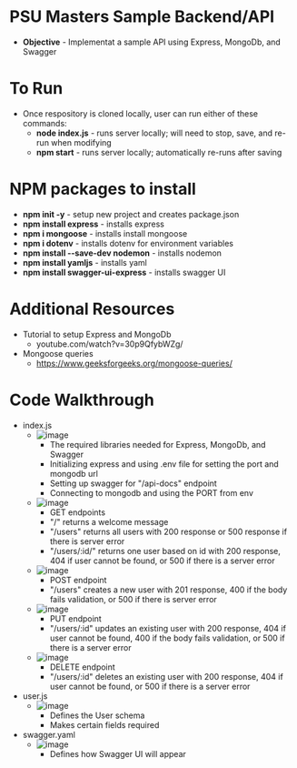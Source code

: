 # PSU Masters Sample Backend/API

- **Objective** - Implementat a sample API using Express, MongoDb, and Swagger

# To Run

- Once respository is cloned locally, user can run either of these commands:
  - **node index.js** - runs server locally; will need to stop, save, and re-run when modifying
  - **npm start** - runs server locally; automatically re-runs after saving

# NPM packages to install

- **npm init -y** - setup new project and creates package.json
- **npm install express** - installs express
- **npm i mongoose** - installs install mongoose
- **npm i dotenv** - installs dotenv for environment variables
- **npm install --save-dev nodemon** - installs nodemon
- **npm install yamljs** - installs yaml
- **npm install swagger-ui-express** - installs swagger UI

# Additional Resources

- Tutorial to setup Express and MongoDb
  - youtube.com/watch?v=30p9QfybWZg/
- Mongoose queries
  - https://www.geeksforgeeks.org/mongoose-queries/

# Code Walkthrough

- index.js
  - ![image](https://github.com/user-attachments/assets/3d9e227f-cb58-4dd8-96dc-fbf9c5f54f13)
    - The required libraries needed for Express, MongoDb, and Swagger
    - Initializing express and using .env file for setting the port and mongodb url
    - Setting up swagger for "/api-docs" endpoint
    - Connecting to mongodb and using the PORT from env
  - ![image](https://github.com/user-attachments/assets/5b212a68-06bb-492a-926a-2e664f748f1a)
    - GET endpoints
    - "/" returns a welcome message
    - "/users" returns all users with 200 response or 500 response if there is server error
    - "/users/:id/" returns one user based on id with 200 response, 404 if user cannot be found, or 500 if there is a server error
  - ![image](https://github.com/user-attachments/assets/50b6237d-3964-4ae8-b80a-0690923ead5f)
    - POST endpoint
    - "/users" creates a new user with 201 response, 400 if the body fails validation, or 500 if there is server error
  - ![image](https://github.com/user-attachments/assets/31418e23-53a3-4a56-b5f8-cd1ffdc23eae)
    - PUT endpoint
    - "/users/:id" updates an existing user with 200 response, 404 if user cannot be found, 400 if the body fails validation, or 500 if there is a server error
  - ![image](https://github.com/user-attachments/assets/2703cc9b-7d75-424b-8553-602ac1a8eb69)
    - DELETE endpoint
    - "/users/:id" deletes an existing user with 200 response, 404 if user cannot be found, or 500 if there is a server error
- user.js
  - ![image](https://github.com/user-attachments/assets/e98b74e4-7a67-4647-8610-b932d6b85c80)
    - Defines the User schema
    - Makes certain fields required
- swagger.yaml
  - ![image](https://github.com/user-attachments/assets/3d62324c-ce5f-4773-aec9-238a2327c89f)
    - Defines how Swagger UI will appear
